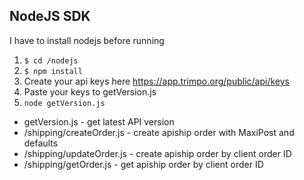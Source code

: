 ## NodeJS SDK
I have to install nodejs before running

1) `$ cd /nodejs`
2) `$ npm install`
3) Create your api keys here https://app.trimpo.org/public/api/keys
4) Paste your keys to getVersion.js
5) `node getVersion.js`


- getVersion.js - get latest API version
- /shipping/createOrder.js - create apiship order with MaxiPost and defaults
- /shipping/updateOrder.js - create apiship order by client order ID
- /shipping/getOrder.js - get apiship order by client order ID




